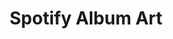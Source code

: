 ---
layout: page
title: Spotify Album Art
description: An Android app to download album art from Spotify
img: assets/img/spotifyalbum.png
importance: 2
github:  https://github.com/dhruvrauthan/Spotify-Album-Art-Android-App
redirect:  https://github.com/dhruvrauthan/Spotify-Album-Art-Android-App
category: Personal
---
